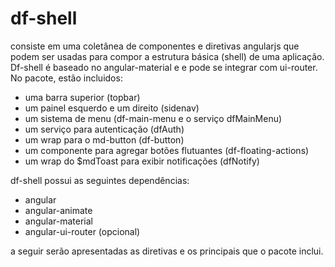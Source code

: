 # df-shell
consiste em uma coletânea de componentes e diretivas angularjs que podem ser usadas para compor a  estrutura básica (shell) de uma aplicação. Df-shell é baseado no angular-material e e pode se integrar com ui-router. No pacote, estão incluidos:
- uma barra superior (topbar)
- um painel esquerdo e um direito (sidenav)
- um sistema de menu (df-main-menu e o serviço dfMainMenu)
- um serviço para autenticação (dfAuth)
- um wrap para o md-button (df-button)
- um componente para agregar botões flutuantes (df-floating-actions)
- um wrap do $mdToast para exibir notificações (dfNotify)

df-shell possui as seguintes dependências:
- angular
- angular-animate
- angular-material
- angular-ui-router (opcional)

a seguir serão apresentadas as diretivas e os principais que o pacote inclui.
